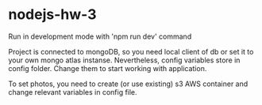 # nodejs-hw-3
Run in development mode with 'npm run dev' command

Project is connected to mongoDB, so you need local client of db or set it to your own mongo atlas instanse. Nevertheless, config variables store in config folder. Change them to start working with application.

To set photos, you need to create (or use existing) s3 AWS container and change relevant variables in config file.
